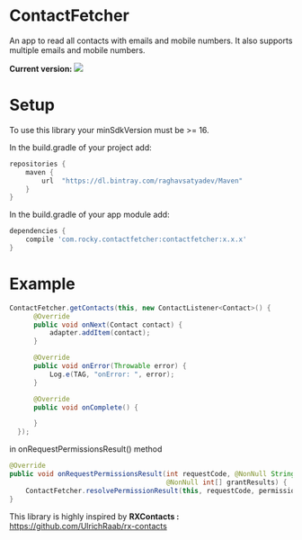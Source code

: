 # ContactFetcher
An app to read all contacts with emails and mobile numbers. It also supports multiple emails and mobile numbers.

**Current version:**  <a href='https://bintray.com/raghavsatyadev/Maven/ContactFetcher/_latestVersion'><img src='https://api.bintray.com/packages/raghavsatyadev/Maven/ContactFetcher/images/download.svg'></a>

# Setup
To use this library your minSdkVersion must be >= 16.

In the build.gradle of your project add:

```gradle
repositories {
    maven {
        url  "https://dl.bintray.com/raghavsatyadev/Maven" 
    }
}
```

In the build.gradle of your app module add:

```gradle
dependencies {
    compile 'com.rocky.contactfetcher:contactfetcher:x.x.x'
}
```

# Example

```java
ContactFetcher.getContacts(this, new ContactListener<Contact>() {
      @Override
      public void onNext(Contact contact) {
          adapter.addItem(contact);
      }

      @Override
      public void onError(Throwable error) {
          Log.e(TAG, "onError: ", error);
      }

      @Override
      public void onComplete() {

      }
  });
```

in onRequestPermissionsResult() method

```java
@Override
public void onRequestPermissionsResult(int requestCode, @NonNull String[] permissions,
                                       @NonNull int[] grantResults) {
    ContactFetcher.resolvePermissionResult(this, requestCode, permissions, grantResults);
}
```

This library is highly inspired by **RXContacts :**  https://github.com/UlrichRaab/rx-contacts
